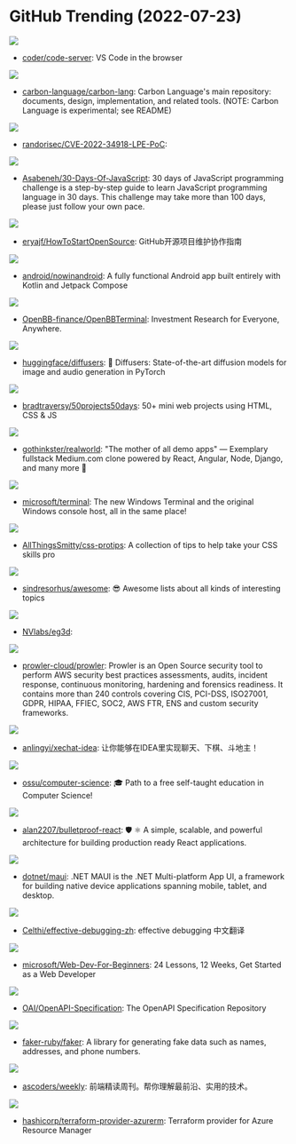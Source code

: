 # GitHub Trending (2022-07-23)

![](https://img.shields.io/badge/TypeScript-New%2047-green?style=flat-square&logo=appveyor)
- [coder/code-server](https://github.com/coder/code-server): VS Code in the browser

![](https://img.shields.io/badge/C%2B%2B-New%202-green?style=flat-square&logo=appveyor)
- [carbon-language/carbon-lang](https://github.com/carbon-language/carbon-lang): Carbon Language's main repository: documents, design, implementation, and related tools. (NOTE: Carbon Language is experimental; see README)

![](https://img.shields.io/badge/C-New%2023-green?style=flat-square&logo=appveyor)
- [randorisec/CVE-2022-34918-LPE-PoC](https://github.com/randorisec/CVE-2022-34918-LPE-PoC): 

![](https://img.shields.io/badge/JavaScript-New%20125-green?style=flat-square&logo=appveyor)
- [Asabeneh/30-Days-Of-JavaScript](https://github.com/Asabeneh/30-Days-Of-JavaScript): 30 days of JavaScript programming challenge is a step-by-step guide to learn JavaScript programming language in 30 days. This challenge may take more than 100 days, please just follow your own pace.

![](https://img.shields.io/badge/JavaScript-New%2051-green?style=flat-square&logo=appveyor)
- [eryajf/HowToStartOpenSource](https://github.com/eryajf/HowToStartOpenSource): GitHub开源项目维护协作指南

![](https://img.shields.io/badge/Kotlin-New%2030-green?style=flat-square&logo=appveyor)
- [android/nowinandroid](https://github.com/android/nowinandroid): A fully functional Android app built entirely with Kotlin and Jetpack Compose

![](https://img.shields.io/badge/Python-New%20614-green?style=flat-square&logo=appveyor)
- [OpenBB-finance/OpenBBTerminal](https://github.com/OpenBB-finance/OpenBBTerminal): Investment Research for Everyone, Anywhere.

![](https://img.shields.io/badge/Python-New%2093-green?style=flat-square&logo=appveyor)
- [huggingface/diffusers](https://github.com/huggingface/diffusers): 🤗 Diffusers: State-of-the-art diffusion models for image and audio generation in PyTorch

![](https://img.shields.io/badge/CSS-New%2078-green?style=flat-square&logo=appveyor)
- [bradtraversy/50projects50days](https://github.com/bradtraversy/50projects50days): 50+ mini web projects using HTML, CSS & JS

![](https://img.shields.io/badge/Shell-New%20108-green?style=flat-square&logo=appveyor)
- [gothinkster/realworld](https://github.com/gothinkster/realworld): "The mother of all demo apps" — Exemplary fullstack Medium.com clone powered by React, Angular, Node, Django, and many more 🏅

![](https://img.shields.io/badge/C%2B%2B-New%2018-green?style=flat-square&logo=appveyor)
- [microsoft/terminal](https://github.com/microsoft/terminal): The new Windows Terminal and the original Windows console host, all in the same place!

![](https://img.shields.io/badge/none-New%2039-green?style=flat-square&logo=appveyor)
- [AllThingsSmitty/css-protips](https://github.com/AllThingsSmitty/css-protips): A collection of tips to help take your CSS skills pro

![](https://img.shields.io/badge/none-New%20196-green?style=flat-square&logo=appveyor)
- [sindresorhus/awesome](https://github.com/sindresorhus/awesome): 😎 Awesome lists about all kinds of interesting topics

![](https://img.shields.io/badge/Python-New%2039-green?style=flat-square&logo=appveyor)
- [NVlabs/eg3d](https://github.com/NVlabs/eg3d): 

![](https://img.shields.io/badge/Shell-New%2045-green?style=flat-square&logo=appveyor)
- [prowler-cloud/prowler](https://github.com/prowler-cloud/prowler): Prowler is an Open Source security tool to perform AWS security best practices assessments, audits, incident response, continuous monitoring, hardening and forensics readiness. It contains more than 240 controls covering CIS, PCI-DSS, ISO27001, GDPR, HIPAA, FFIEC, SOC2, AWS FTR, ENS and custom security frameworks.

![](https://img.shields.io/badge/Java-New%201-green?style=flat-square&logo=appveyor)
- [anlingyi/xechat-idea](https://github.com/anlingyi/xechat-idea): 让你能够在IDEA里实现聊天、下棋、斗地主！

![](https://img.shields.io/badge/none-New%2092-green?style=flat-square&logo=appveyor)
- [ossu/computer-science](https://github.com/ossu/computer-science): 🎓 Path to a free self-taught education in Computer Science!

![](https://img.shields.io/badge/TypeScript-New%2068-green?style=flat-square&logo=appveyor)
- [alan2207/bulletproof-react](https://github.com/alan2207/bulletproof-react): 🛡️ ⚛️ A simple, scalable, and powerful architecture for building production ready React applications.

![](https://img.shields.io/badge/C%23-New%208-green?style=flat-square&logo=appveyor)
- [dotnet/maui](https://github.com/dotnet/maui): .NET MAUI is the .NET Multi-platform App UI, a framework for building native device applications spanning mobile, tablet, and desktop.

![](https://img.shields.io/badge/none-New%2026-green?style=flat-square&logo=appveyor)
- [Celthi/effective-debugging-zh](https://github.com/Celthi/effective-debugging-zh): effective debugging 中文翻译

![](https://img.shields.io/badge/JavaScript-New%2082-green?style=flat-square&logo=appveyor)
- [microsoft/Web-Dev-For-Beginners](https://github.com/microsoft/Web-Dev-For-Beginners): 24 Lessons, 12 Weeks, Get Started as a Web Developer

![](https://img.shields.io/badge/JavaScript-New%2050-green?style=flat-square&logo=appveyor)
- [OAI/OpenAPI-Specification](https://github.com/OAI/OpenAPI-Specification): The OpenAPI Specification Repository

![](https://img.shields.io/badge/Ruby-New%204-green?style=flat-square&logo=appveyor)
- [faker-ruby/faker](https://github.com/faker-ruby/faker): A library for generating fake data such as names, addresses, and phone numbers.

![](https://img.shields.io/badge/JavaScript-New%2033-green?style=flat-square&logo=appveyor)
- [ascoders/weekly](https://github.com/ascoders/weekly): 前端精读周刊。帮你理解最前沿、实用的技术。

![](https://img.shields.io/badge/Go-New%203-green?style=flat-square&logo=appveyor)
- [hashicorp/terraform-provider-azurerm](https://github.com/hashicorp/terraform-provider-azurerm): Terraform provider for Azure Resource Manager

